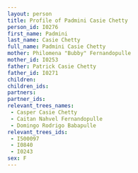 ```yaml
---
layout: person
title: Profile of Padmini Casie Chetty
person_id: I0276
first_name: Padmini
last_name: Casie Chetty
full_name: Padmini Casie Chetty
mother: Philomena "Bubby" Fernandopulle
mother_id: I0253
father: Patrick Casie Chetty
father_id: I0271
children:
children_ids:
partners:
partner_ids:
relevant_trees_names:
 - Casper Casie Chetty
 - Caitan Nahvel Fernandopulle
 - Domingo Rodrigo Babapulle
relevant_trees_ids:
 - I500097
 - I0840
 - I0243
sex: F
---
```


